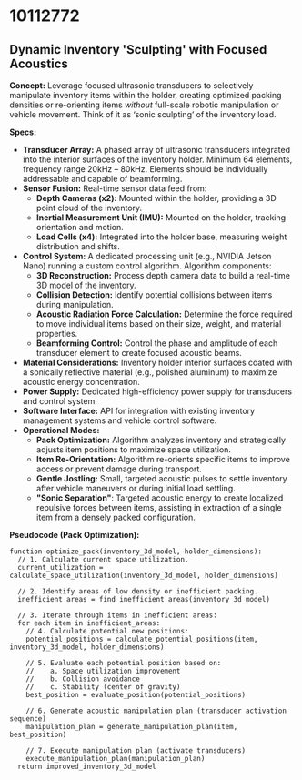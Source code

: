 # 10112772

## Dynamic Inventory 'Sculpting' with Focused Acoustics

**Concept:** Leverage focused ultrasonic transducers to selectively manipulate inventory items within the holder, creating optimized packing densities or re-orienting items *without* full-scale robotic manipulation or vehicle movement. Think of it as ‘sonic sculpting’ of the inventory load.

**Specs:**

*   **Transducer Array:** A phased array of ultrasonic transducers integrated into the interior surfaces of the inventory holder. Minimum 64 elements, frequency range 20kHz – 80kHz.  Elements should be individually addressable and capable of beamforming.
*   **Sensor Fusion:**  Real-time sensor data feed from:
    *   **Depth Cameras (x2):**  Mounted within the holder, providing a 3D point cloud of the inventory.
    *   **Inertial Measurement Unit (IMU):**  Mounted on the holder, tracking orientation and motion.
    *   **Load Cells (x4):**  Integrated into the holder base, measuring weight distribution and shifts.
*   **Control System:**  A dedicated processing unit (e.g., NVIDIA Jetson Nano) running a custom control algorithm.  Algorithm components:
    *   **3D Reconstruction:** Process depth camera data to build a real-time 3D model of the inventory.
    *   **Collision Detection:** Identify potential collisions between items during manipulation.
    *   **Acoustic Radiation Force Calculation:**  Determine the force required to move individual items based on their size, weight, and material properties.
    *   **Beamforming Control:**  Control the phase and amplitude of each transducer element to create focused acoustic beams.
*   **Material Considerations:** Inventory holder interior surfaces coated with a sonically reflective material (e.g., polished aluminum) to maximize acoustic energy concentration.
*   **Power Supply:** Dedicated high-efficiency power supply for transducers and control system.
*   **Software Interface:** API for integration with existing inventory management systems and vehicle control software.
*   **Operational Modes:**
    *   **Pack Optimization:** Algorithm analyzes inventory and strategically adjusts item positions to maximize space utilization.
    *   **Item Re-Orientation:**  Algorithm re-orients specific items to improve access or prevent damage during transport.
    *   **Gentle Jostling:** Small, targeted acoustic pulses to settle inventory after vehicle maneuvers or during initial load settling.
    *   **"Sonic Separation"**: Targeted acoustic energy to create localized repulsive forces between items, assisting in extraction of a single item from a densely packed configuration.

**Pseudocode (Pack Optimization):**

```
function optimize_pack(inventory_3d_model, holder_dimensions):
  // 1. Calculate current space utilization.
  current_utilization = calculate_space_utilization(inventory_3d_model, holder_dimensions)

  // 2. Identify areas of low density or inefficient packing.
  inefficient_areas = find_inefficient_areas(inventory_3d_model)

  // 3. Iterate through items in inefficient areas:
  for each item in inefficient_areas:
    // 4. Calculate potential new positions:
    potential_positions = calculate_potential_positions(item, inventory_3d_model, holder_dimensions)

    // 5. Evaluate each potential position based on:
    //    a. Space utilization improvement
    //    b. Collision avoidance
    //    c. Stability (center of gravity)
    best_position = evaluate_position(potential_positions)

    // 6. Generate acoustic manipulation plan (transducer activation sequence)
    manipulation_plan = generate_manipulation_plan(item, best_position)

    // 7. Execute manipulation plan (activate transducers)
    execute_manipulation_plan(manipulation_plan)
  return improved_inventory_3d_model
```